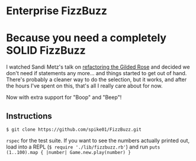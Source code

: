 Enterprise FizzBuzz
============

Because you need a completely SOLID FizzBuzz
=======

I watched Sandi Metz's talk on [refactoring the Gilded Rose](https://www.youtube.com/watch?v=0cKcWNj-MPI) and decided we don't need if statements any more... and things started to get out of hand. There's probably a cleaner way to do the selection, but it works, and after the hours I've spent on this, that's all I really care about for now.

Now with extra support for "Boop" and "Beep"!

Instructions
----------

```shell
$ git clone https://github.com/spike01/FizzBuzz.git
```

`rspec` for the test suite. If you want to see the numbers actually printed out, load into a REPL (`$ require './lib/fizzbuzz.rb'`) and run `puts (1..100).map { |number| Game.new.play(number) }`
